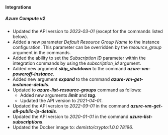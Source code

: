 
#### Integrations

##### Azure Compute v2

- Updated the API version to *2023-03-01* (except for the commands listed below).
- Added a new parameter *Default Resource Group Name* to the instance configuration. This parameter can be overridden by the *resource_group* argument in the commands.
- Added the ability to set the *Subscription ID* parameter within the integration commands by using the *subscription_id* argument.
- Added new argument ***skip_shutdown*** to the command ***azure-vm-poweroff-instance***.
- Added new argument ***expand*** to the command ***azure-vm-get-instance-details***.
- Updated to ***azure-list-resource-groups*** command as follows:
  - Added new arguments ***limit*** and ***tag***.
  - Updated the API version to *2021-04-01*.
- Updated the API version to *2022-09-01* in the command ***azure-vm-get-all-public-ip-details***.
- Updated the API version to *2020-01-01* in the command ***azure-list-subscriptions***.
- Updated the Docker image to: *demisto/crypto:1.0.0.78196*.

